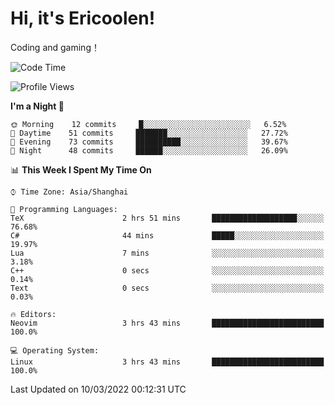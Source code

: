 # Hi, it's Ericoolen!
Coding and gaming！

<!--START_SECTION:waka-->
![Code Time](http://img.shields.io/badge/Code%20Time-188%20hrs%2042%20mins-blue)

![Profile Views](http://img.shields.io/badge/Profile%20Views-0-blue)

**I'm a Night 🦉** 

```text
🌞 Morning    12 commits     █░░░░░░░░░░░░░░░░░░░░░░░░   6.52% 
🌆 Daytime    51 commits     ███████░░░░░░░░░░░░░░░░░░   27.72% 
🌃 Evening    73 commits     ██████████░░░░░░░░░░░░░░░   39.67% 
🌙 Night      48 commits     ██████░░░░░░░░░░░░░░░░░░░   26.09%

```


📊 **This Week I Spent My Time On** 

```text
⌚︎ Time Zone: Asia/Shanghai

💬 Programming Languages: 
TeX                      2 hrs 51 mins       ███████████████████░░░░░░   76.68% 
C#                       44 mins             █████░░░░░░░░░░░░░░░░░░░░   19.97% 
Lua                      7 mins              ░░░░░░░░░░░░░░░░░░░░░░░░░   3.18% 
C++                      0 secs              ░░░░░░░░░░░░░░░░░░░░░░░░░   0.14% 
Text                     0 secs              ░░░░░░░░░░░░░░░░░░░░░░░░░   0.03%

🔥 Editors: 
Neovim                   3 hrs 43 mins       █████████████████████████   100.0%

💻 Operating System: 
Linux                    3 hrs 43 mins       █████████████████████████   100.0%

```


 Last Updated on 10/03/2022 00:12:31 UTC
<!--END_SECTION:waka-->

